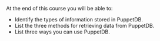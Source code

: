 At the end of this course you will be able to:

* Identify the types of information stored in PuppetDB.
* List the three methods for retrieving data from PuppetDB.
* List three ways you can use PuppetDB.